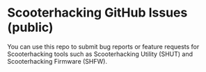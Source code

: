 # Scooterhacking GitHub Issues (public)
You can use this repo to submit bug reports or feature requests for Scooterhacking tools such as Scooterhacking Utility (SHUT) and Scooterhacking Firmware (SHFW).
